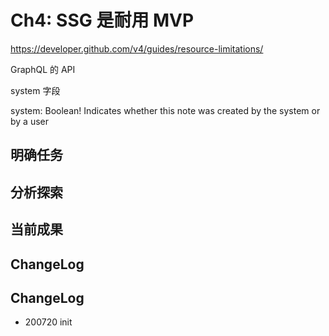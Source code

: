 # Ch4: SSG 是耐用 MVP

https://developer.github.com/v4/guides/resource-limitations/

GraphQL 的 API 

system 字段

system: Boolean!
Indicates whether this note was created by the system or by a user

## 明确任务

## 分析探索

## 当前成果

## ChangeLog

## ChangeLog

- 200720 init